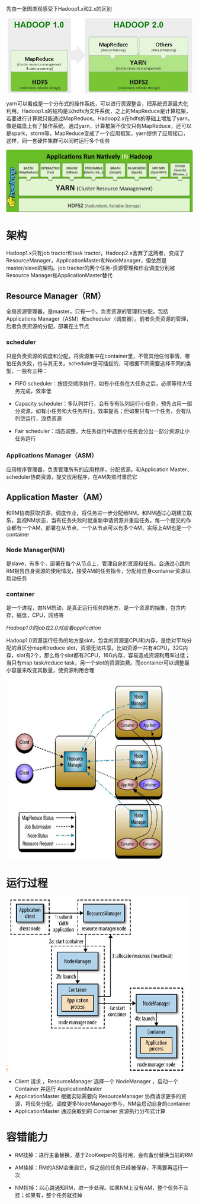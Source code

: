 先由一张图直观感受下Hadoop1.x和2.x的区别

![](.\pictures\hadoop2vs1.png)

yarn可以看成是一个分布式的操作系统，可以进行资源整合，把系统资源最大化利用。Hadoop1.x的结构是以hdfs为文件系统，之上的MapReduce是计算框架，若要进行计算就只能通过MapReduce。Hadoop2.x在hdfs的基础上增加了yarn，像是磁盘上有了操作系统。通过yarn，计算框架不仅仅只有MapReduce，还可以是spark，storm等，MapReduce变成了一个应用框架，yarn提供了应用接口，这样，同一套硬件集群可以同时运行多个任务

![](.\pictures\yarn.png)

# 架构

Hadoop1.x只有job tractor和task tractor，Hadoop2.x舍弃了这两者，变成了ResourceManager，ApplicationMaster和NodeManager，但依然是master/slave的架构。job tracker的两个任务-资源管理和作业调度分别被Resource Manager和ApplicationMaster替代

## Resource Manager（RM）

全局资源管理器，是master，只有一个。负责资源的管理和分配，包括Applications Manager（ASM）和scheduler（调度器）。前者负责资源的管理，后者负责资源的分配，部署在主节点

### scheduler

只是负责资源的调度和分配，将资源集中在container里，不管其他任何事情，哪怕任务失败，也与其无关。scheduler是可插拔的，可根据不同需要选择不同的类型，一般有三种：

* FIFO scheduler：按提交顺序执行，如有小任务在大任务之后，必须等待大任务完成，效率低

* Capacity scheduler：多队列并行，会有专有队列运行小任务，预先占用一部分资源，如有小任务和大任务并行，效率提高；但如果只有一个任务，会有队列空运行，浪费资源

* Fair scheduler：动态调整，大任务运行中遇到小任务会分出一部分资源让小任务运行

### Applications Manager（ASM）

应用程序管理器，负责管理所有的应用程序，分配资源。和Application Master、scheduler协商资源，提交应用程序，在AM失败时重启它

## Application Master（AM）

和RM协商获取资源，调度作业，将任务进一步分配给NM，和NM通过心跳建立联系，监视NM状态，当有任务失败时就重新申请资源并重启任务。每一个提交的作业都有一个AM，部署在从节点，一个从节点可以有多个AM，实际上AM也是一个container

### Node Manager(NM)

是slave，有多个，部署在每个从节点上，管理自身的资源和任务。会通过心跳向RM报告自身资源的使用情况，接受AM的任务指令，分配给自身container资源以启动任务

### container

是一个进程，由NM启动，是真正运行任务的地方，是一个资源的抽象，包含内存，磁盘，CPU，网络等

*Hadoop1.0的job在2.0对应着application*

Hadoop1.0资源运行任务的地方是slot，包含的资源是CPU和内存，是绝对平均分配的且区分map和reduce slot，资源无法共享。比如资源一共有4CPU，32G内存，slot有2个，那么每个slot都有2CPU，16G内存，容易造成资源利用率过低；当只有map task/reduce task，另一个slot的资源浪费。而container可以调整最小容量来改变其数量，使资源利用合理

![](.\pictures\架构.png)

# 运行过程

![](.\pictures\yarnyu.png)

- Client 请求 ，ResourceManager 选择一个 NodeManager ，启动一个Container 并运行 ApplicationMaster 
- ApplicationMaster 根据实际需要向 ResourceManager 协商请求更多的资源，将任务分配，调度更多NodeManager参与，NM会启动自身的container
- ApplicationMaster 通过获取到的 Container 资源执行分布式计算

# 容错能力

* RM挂掉：进行主备替换，基于ZooKeeper的高可用，会有备份替换当前的RM

* AM挂掉：RM的ASM会重启它，但之前的任务已经被保存，不需要再运行一次

* NM挂掉：以心跳通知RM，进一步处理。如果NM上没有AM，整个任务不会挂；如果有，整个任务就挂掉

